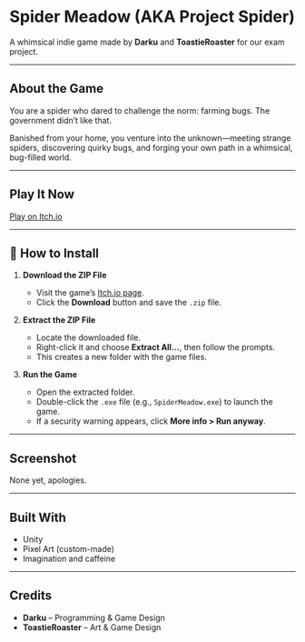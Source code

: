 #  Spider Meadow (AKA Project Spider)

A whimsical indie game made by **Darku** and **ToastieRoaster** for our exam project.

---

##  About the Game

You are a spider who dared to challenge the norm: farming bugs. The government didn’t like that.

Banished from your home, you venture into the unknown—meeting strange spiders, discovering quirky bugs, and forging your own path in a whimsical, bug-filled world.

---

##  Play It Now

[Play on Itch.io](https://daarku.itch.io/spider-meadow)

---

## 🧭 How to Install

1. **Download the ZIP File**
   - Visit the game’s [Itch.io page](https://daarku.itch.io/spider-meadow).
   - Click the **Download** button and save the `.zip` file.

2. **Extract the ZIP File**
   - Locate the downloaded file.
   - Right-click it and choose **Extract All...**, then follow the prompts.
   - This creates a new folder with the game files.

3. **Run the Game**
   - Open the extracted folder.
   - Double-click the `.exe` file (e.g., `SpiderMeadow.exe`) to launch the game.
   - If a security warning appears, click **More info > Run anyway**.

---

## Screenshot

None yet, apologies.

---

## Built With

- Unity
- Pixel Art (custom-made)
- Imagination and caffeine

---

##  Credits

- **Darku** – Programming &  Game Design  
- **ToastieRoaster** – Art & Game Design 
